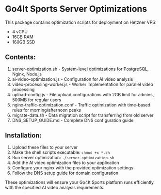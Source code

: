 # Go4It Sports Server Optimizations

This package contains optimization scripts for deployment on Hetzner VPS:
- 4 vCPU
- 16GB RAM
- 160GB SSD

## Contents:

1. server-optimization.sh - System-level optimizations for PostgreSQL, Nginx, Node.js
2. ai-video-optimization.js - Configuration for AI video analysis
3. video-processing-worker.js - Worker implementation for parallel video processing
4. upload-config.js - File upload configurations with 2GB limit for admins, 500MB for regular users
5. nginx-traffic-optimization.conf - Traffic optimization with time-based rules for morning/afternoon peaks
6. migrate-data.sh - Data migration script for transferring from old server
7. DNS_SETUP_GUIDE.md - Complete DNS configuration guide

## Installation:

1. Upload these files to your server
2. Make the shell scripts executable: `chmod +x *.sh`
3. Run server optimization: `./server-optimization.sh`
4. Add the AI video optimization files to your application
5. Configure your nginx with the provided optimization settings
6. Follow the DNS setup guide for domain configuration

These optimizations will ensure your Go4It Sports platform runs efficiently with the specified AI video analysis requirements.
